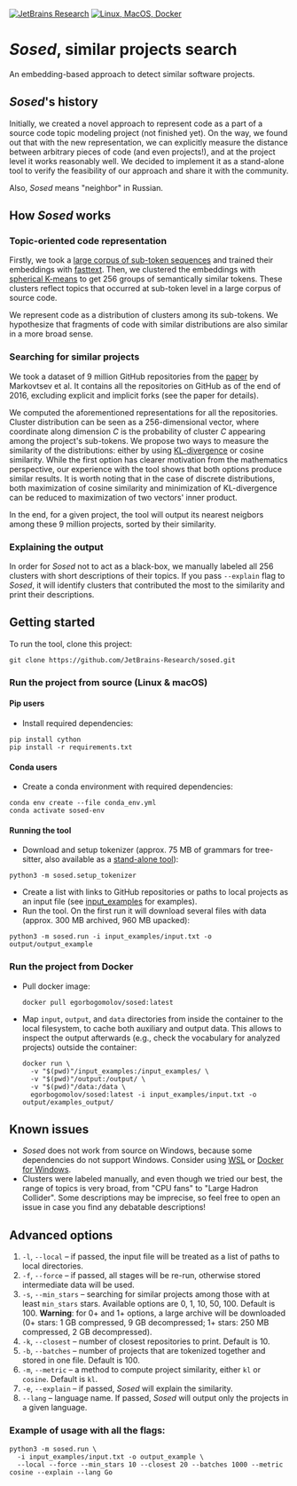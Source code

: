 [![JetBrains Research](https://jb.gg/badges/research.svg)](https://research.jetbrains.org/groups/ml_methods)
[![Linux, MacOS, Docker](https://github.com/JetBrains-Research/sosed/workflows/Linux,%20MacOS,%20Docker/badge.svg)](https://github.com/JetBrains-Research/sosed/actions?query=workflow%3A%22Linux%2C+MacOS%2C+Docker%22)

# *Sosed*, similar projects search

An embedding-based approach to detect similar software projects.

## *Sosed*'s history

Initially, we created a novel approach to represent code as a part of a source code topic modeling project (not finished yet).
On the way, we found out that with the new representation, we can explicitly measure  the distance between arbitrary pieces of code (and even projects!),
and at the project level it works reasonably well.
We decided to implement it as a stand-alone tool to verify the feasibility of our approach and share it with the community.

Also, *Sosed* means "neighbor" in Russian.

## How *Sosed* works

### Topic-oriented code representation

Firstly, we took a [large corpus of sub-token sequences](https://data.world/vmarkovtsev/github-word-2-vec-120-k) and trained
their embeddings with [fasttext](https://github.com/facebookresearch/fastText).
Then, we clustered the embeddings with [spherical K-means](https://github.com/jasonlaska/spherecluster) to get 256 groups
of semantically similar tokens. These clusters reflect topics that occurred at sub-token level in a large corpus of source code. 

We represent code as a distribution of clusters among its sub-tokens. We hypothesize that fragments of code with similar 
distributions are also similar in a more broad sense.

### Searching for similar projects

We took a dataset of 9 million GitHub repositories from the [paper](https://arxiv.org/pdf/1704.00135.pdf) by Markovtsev et al.
It contains all the repositories on GitHub as of the end of 2016, excluding explicit and implicit forks (see the paper for details).

We computed the aforementioned representations for all the repositories. Cluster distribution can be seen as a 
256-dimensional vector, where coordinate along dimension _C_ is the probability of cluster _C_ appearing among the project's
sub-tokens. We propose two ways to measure the similarity of the distributions: either by using [KL-divergence](https://en.wikipedia.org/wiki/Kullback%E2%80%93Leibler_divergence)
or cosine similarity. While the first option has clearer motivation from the mathematics perspective, our experience
with the tool shows that both options produce similar results. It is worth noting that in the case of discrete distributions, both maximization of cosine similarity and minimization of KL-divergence can be reduced to maximization of two vectors' inner product. 

In the end, for a given project, the tool will output its nearest neigbors among these 9 million projects, sorted by their similarity.

### Explaining the output

In order for *Sosed* not to act as a black-box, we manually labeled all 256 clusters with short descriptions of their topics.
If you pass `--explain` flag to *Sosed*, it will identify clusters that contributed the most to the similarity and 
print their descriptions.

## Getting started

To run the tool, clone this project:
```
git clone https://github.com/JetBrains-Research/sosed.git
```

### Run the project from source (Linux & macOS)

#### Pip users
* Install required dependencies:

```shell script
pip install cython
pip install -r requirements.txt
```

#### Conda users
* Create a conda environment with required dependencies:

```shell script
conda env create --file conda_env.yml
conda activate sosed-env
```

#### Running the tool

* Download and setup tokenizer (approx. 75 MB of grammars for tree-sitter, also available as a [stand-alone tool](https://github.com/JetBrains-Research/identifiers-extractor)):

```shell script
python3 -m sosed.setup_tokenizer
```

* Create a list with links to GitHub repositories or paths to local projects as an input file (see [input_examples](input_examples) 
for examples).
* Run the tool. On the first run it will download several files with data (approx. 300 MB archived, 960 MB upacked):
```shell script
python3 -m sosed.run -i input_examples/input.txt -o output/output_example
```

### Run the project from Docker

* Pull docker image:
  ```shell script
  docker pull egorbogomolov/sosed:latest
  ```

* Map `input`, `output`, and `data` directories from inside the container to the local filesystem, to cache both 
auxiliary and output data. This allows to inspect the output afterwards (e.g., check the vocabulary for analyzed 
projects) outside the container:

  ```shell script
  docker run \
    -v "$(pwd)"/input_examples:/input_examples/ \
    -v "$(pwd)"/output:/output/ \
    -v "$(pwd)"/data:/data \
    egorbogomolov/sosed:latest -i input_examples/input.txt -o output/examples_output/
  ```

## Known issues

* *Sosed* does not work from source on Windows, because some dependencies do not support Windows. Consider using 
[WSL](https://docs.microsoft.com/en-us/windows/wsl/install-win10) or 
[Docker for Windows](https://docs.docker.com/docker-for-windows/).
* Clusters were labeled manually, and even though we tried our best, the range of topics is very broad, from "CPU fans"
to "Large Hadron Collider". Some descriptions may be imprecise, so feel free to open an issue in case you find 
any debatable descriptions!

## Advanced options

1. `-l`, `--local` &ndash; if passed, the input file will be treated as a list of paths to local directories.
2. `-f`, `--force` &ndash; if passed, all stages will be re-run, otherwise stored intermediate data will be used.
3. `-s`, `--min_stars` &ndash; searching for similar projects among those with at least `min_stars` stars. 
Available options are 0, 1, 10, 50, 100. Default is 100. **Warning**: for 0+ and 1+ options, a large archive will be downloaded 
(0+ stars: 1 GB compressed, 9 GB decompressed; 1+ stars: 250 MB compressed, 2 GB decompressed).
4. `-k`, `--closest` &ndash; number of closest repositories to print. Default is 10.
5. `-b`, `--batches` &ndash; number of projects that are tokenized together and stored in one file. Default is 100.
6. `-m`, `--metric` &ndash; a method to compute project similarity, either `kl` or `cosine`. Default is `kl`.
7. `-e`, `--explain` &ndash; if passed, *Sosed* will explain the similarity.
8. `--lang` &ndash; language name. If passed, *Sosed* will output only the projects in a given language.

### Example of usage with all the flags:
```shell script
python3 -m sosed.run \
  -i input_examples/input.txt -o output_example \
  --local --force --min_stars 10 --closest 20 --batches 1000 --metric cosine --explain --lang Go
```

